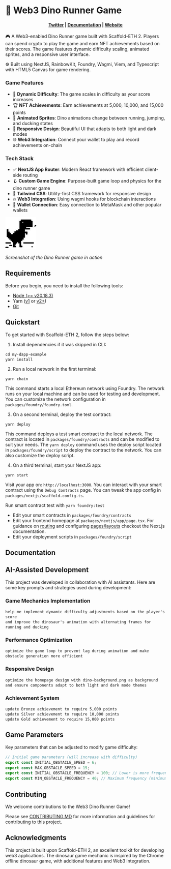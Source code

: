 # 🦖 Web3 Dino Runner Game

<h4 align="center">
  <a href="https://x.com/Alfredfuuu">Twitter</a> |
  <a href="https://docs.scaffoldeth.io">Documentation</a> |
  <a href="https://scaffoldeth.io">Website</a>
</h4>

🎮 A Web3-enabled Dino Runner game built with Scaffold-ETH 2. Players can spend crypto to play the game and earn NFT achievements based on their scores. The game features dynamic difficulty scaling, animated sprites, and a responsive user interface.

⚙️ Built using NextJS, RainbowKit, Foundry, Wagmi, Viem, and Typescript with HTML5 Canvas for game rendering.

### Game Features

- 🏃 **Dynamic Difficulty**: The game scales in difficulty as your score increases
- 🏆 **NFT Achievements**: Earn achievements at 5,000, 10,000, and 15,000 points
- 🔄 **Animated Sprites**: Dino animations change between running, jumping, and ducking states
- 🎨 **Responsive Design**: Beautiful UI that adapts to both light and dark modes
- 🌐 **Web3 Integration**: Connect your wallet to play and record achievements on-chain

### Tech Stack

- ✅ **NextJS App Router**: Modern React framework with efficient client-side routing
- 🪝 **Custom Game Engine**: Purpose-built game loop and physics for the dino runner game
- 🧱 **Tailwind CSS**: Utility-first CSS framework for responsive design
- 🔥 **Web3 Integration**: Using wagmi hooks for blockchain interactions
- 🔐 **Wallet Connection**: Easy connection to MetaMask and other popular wallets

![Dino Game Screenshot](/packages/nextjs/public/assets/DinoWallpaper.png)

*Screenshot of the Dino Runner game in action*

## Requirements

Before you begin, you need to install the following tools:

- [Node (>= v20.18.3)](https://nodejs.org/en/download/)
- Yarn ([v1](https://classic.yarnpkg.com/en/docs/install/) or [v2+](https://yarnpkg.com/getting-started/install))
- [Git](https://git-scm.com/downloads)

## Quickstart

To get started with Scaffold-ETH 2, follow the steps below:

1. Install dependencies if it was skipped in CLI:

```
cd my-dapp-example
yarn install
```

2. Run a local network in the first terminal:

```
yarn chain
```

This command starts a local Ethereum network using Foundry. The network runs on your local machine and can be used for testing and development. You can customize the network configuration in `packages/foundry/foundry.toml`.

3. On a second terminal, deploy the test contract:

```
yarn deploy
```

This command deploys a test smart contract to the local network. The contract is located in `packages/foundry/contracts` and can be modified to suit your needs. The `yarn deploy` command uses the deploy script located in `packages/foundry/script` to deploy the contract to the network. You can also customize the deploy script.

4. On a third terminal, start your NextJS app:

```
yarn start
```

Visit your app on: `http://localhost:3000`. You can interact with your smart contract using the `Debug Contracts` page. You can tweak the app config in `packages/nextjs/scaffold.config.ts`.

Run smart contract test with `yarn foundry:test`

- Edit your smart contracts in `packages/foundry/contracts`
- Edit your frontend homepage at `packages/nextjs/app/page.tsx`. For guidance on [routing](https://nextjs.org/docs/app/building-your-application/routing/defining-routes) and configuring [pages/layouts](https://nextjs.org/docs/app/building-your-application/routing/pages-and-layouts) checkout the Next.js documentation.
- Edit your deployment scripts in `packages/foundry/script`


## Documentation

## AI-Assisted Development

This project was developed in collaboration with AI assistants. Here are some key prompts and strategies used during development:

### Game Mechanics Implementation

```
help me implement dynamic difficulty adjustments based on the player's score
and improve the dinosaur's animation with alternating frames for running and ducking
```

### Performance Optimization

```
optimize the game loop to prevent lag during animation and make obstacle generation more efficient
```

### Responsive Design

```
optimize the homepage design with dino-background.png as background
and ensure components adapt to both light and dark mode themes
```

### Achievement System

```
update Bronze achievement to require 5,000 points
update Silver achievement to require 10,000 points
update Gold achievement to require 15,000 points
```

## Game Parameters

Key parameters that can be adjusted to modify game difficulty:

```typescript
// Initial game parameters (will increase with difficulty)
export const INITIAL_OBSTACLE_SPEED = 6;
export const MAX_OBSTACLE_SPEED = 15;
export const INITIAL_OBSTACLE_FREQUENCY = 100; // Lower is more frequent
export const MIN_OBSTACLE_FREQUENCY = 40; // Maximum frequency (minimum frames between obstacles)
```

## Contributing

We welcome contributions to the Web3 Dino Runner Game!

Please see [CONTRIBUTING.MD](https://github.com/scaffold-eth/scaffold-eth-2/blob/main/CONTRIBUTING.md) for more information and guidelines for contributing to this project.

## Acknowledgments

This project is built upon Scaffold-ETH 2, an excellent toolkit for developing web3 applications. The dinosaur game mechanic is inspired by the Chrome offline dinosaur game, with additional features and Web3 integration.